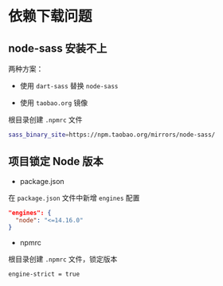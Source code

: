 # 依赖下载问题

## node-sass 安装不上

两种方案：

- 使用 `dart-sass` 替换 `node-sass`

- 使用 `taobao.org` 镜像

根目录创建 `.npmrc` 文件

```bash
sass_binary_site=https://npm.taobao.org/mirrors/node-sass/
```

## 项目锁定 Node 版本

- package.json

在 `package.json` 文件中新增 `engines` 配置

```json
"engines": {
  "node": "<=14.16.0"
}
```

- npmrc

根目录创建 `.npmrc` 文件，锁定版本

```bash
engine-strict = true
```
